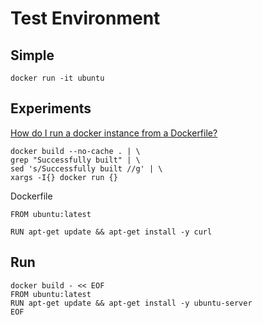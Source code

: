 # Test Environment

## Simple

    docker run -it ubuntu

## Experiments

[How do I run a docker instance from a Dockerfile?](https://stackoverflow.com/questions/36075525/how-do-i-run-a-docker-instance-from-a-dockerfile)

    docker build --no-cache . | \
    grep "Successfully built" | \
    sed 's/Successfully built //g' | \
    xargs -I{} docker run {}


Dockerfile

    FROM ubuntu:latest
    
    RUN apt-get update && apt-get install -y curl

## Run

```
docker build - << EOF
FROM ubuntu:latest
RUN apt-get update && apt-get install -y ubuntu-server
EOF
```
